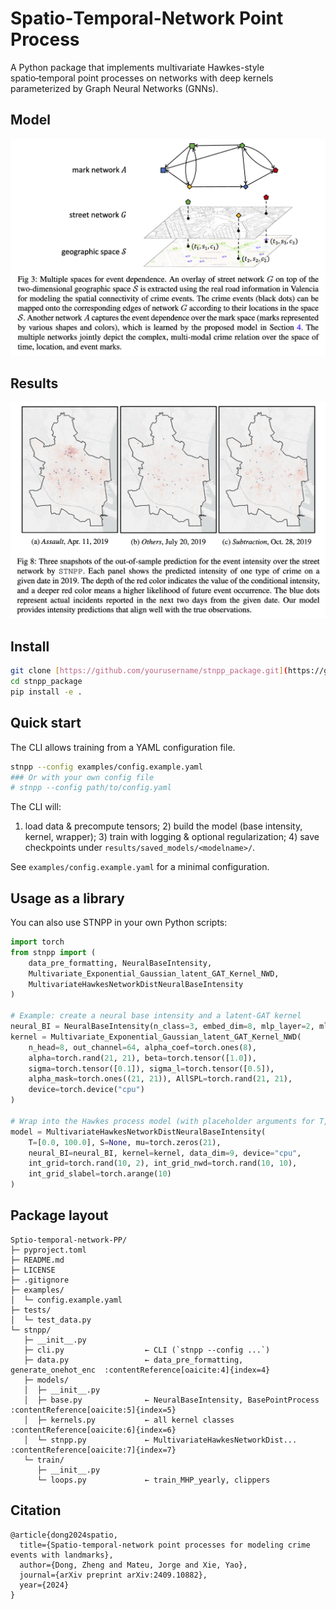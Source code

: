 # Spatio‑Temporal-Network Point Process

A Python package that implements multivariate Hawkes-style spatio‑temporal point processes on networks with deep kernels parameterized by Graph Neural Networks (GNNs).

## Model

![](https://github.com/McDaniel7/Spatio-temporal-network-PP-for-Crime-Modeling-in-Valencia/blob/main/data/figures/multiple_networks.png)

## Results

![](https://github.com/McDaniel7/Spatio-temporal-network-PP-for-Crime-Modeling-in-Valencia/blob/main/data/figures/spatial_intensity_oos_prediction.png)

## Install

```bash
git clone [https://github.com/yourusername/stnpp_package.git](https://github.com/McDaniel7/Spatio-temporal-network-PP-for-Crime-Modeling-in-Valencia.git)
cd stnpp_package
pip install -e .
```

## Quick start

The CLI allows training from a YAML configuration file.

```bash
stnpp --config examples/config.example.yaml
### Or with your own config file
# stnpp --config path/to/config.yaml
```

The CLI will:
1) load data & precompute tensors; 2) build the model (base intensity, kernel, wrapper); 3) train with logging & optional regularization; 4) save checkpoints under `results/saved_models/<modelname>/`.

See `examples/config.example.yaml` for a minimal configuration.

## Usage as a library

You can also use STNPP in your own Python scripts:

```python
import torch
from stnpp import (
    data_pre_formatting, NeuralBaseIntensity,
    Multivariate_Exponential_Gaussian_latent_GAT_Kernel_NWD,
    MultivariateHawkesNetworkDistNeuralBaseIntensity
)

# Example: create a neural base intensity and a latent-GAT kernel
neural_BI = NeuralBaseIntensity(n_class=3, embed_dim=8, mlp_layer=2, mlp_dim=32)
kernel = Multivariate_Exponential_Gaussian_latent_GAT_Kernel_NWD(
    n_head=8, out_channel=64, alpha_coef=torch.ones(8),
    alpha=torch.rand(21, 21), beta=torch.tensor([1.0]),
    sigma=torch.tensor([0.1]), sigma_l=torch.tensor([0.5]),
    alpha_mask=torch.ones((21, 21)), AllSPL=torch.rand(21, 21),
    device=torch.device("cpu")
)

# Wrap into the Hawkes process model (with placeholder arguments for T, S, etc.)
model = MultivariateHawkesNetworkDistNeuralBaseIntensity(
    T=[0.0, 100.0], S=None, mu=torch.zeros(21),
    neural_BI=neural_BI, kernel=kernel, data_dim=9, device="cpu",
    int_grid=torch.rand(10, 2), int_grid_nwd=torch.rand(10, 10),
    int_grid_slabel=torch.arange(10)
)
```

## Package layout

```
Sptio-temporal-network-PP/
├─ pyproject.toml
├─ README.md
├─ LICENSE
├─ .gitignore
├─ examples/
│  └─ config.example.yaml
├─ tests/
│  └─ test_data.py
└─ stnpp/
   ├─ __init__.py
   ├─ cli.py                  ← CLI (`stnpp --config ...`)
   ├─ data.py                 ← data_pre_formatting, generate_onehot_enc  :contentReference[oaicite:4]{index=4}
   ├─ models/
   │  ├─ __init__.py
   │  ├─ base.py              ← NeuralBaseIntensity, BasePointProcess     :contentReference[oaicite:5]{index=5}
   │  ├─ kernels.py           ← all kernel classes                        :contentReference[oaicite:6]{index=6}
   │  └─ stnpp.py             ← MultivariateHawkesNetworkDist...          :contentReference[oaicite:7]{index=7}
   └─ train/
      ├─ __init__.py
      └─ loops.py             ← train_MHP_yearly, clippers 
```
## Citation

```
@article{dong2024spatio,
  title={Spatio-temporal-network point processes for modeling crime events with landmarks},
  author={Dong, Zheng and Mateu, Jorge and Xie, Yao},
  journal={arXiv preprint arXiv:2409.10882},
  year={2024}
}
```
